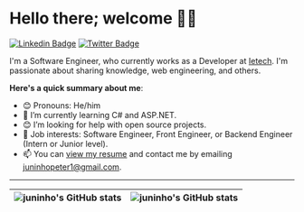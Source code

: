 # Hello there; welcome 👋🏾

[![Linkedin Badge](https://img.shields.io/badge/-ogarpeterjunior-blue?style=for-the-badge&logo=Linkedin&logoColor=white&link=https://www.linkedin.com/in/ogar-peter-junior)](https://www.linkedin.com/in/ogar-peter-junior) [![Twitter Badge](https://img.shields.io/badge/-@peterjuninho-1ca0f1?style=for-the-badge&logo=twitter&logoColor=white&link=https://twitter.com/peterjuninho)](https://twitter.com/peterjuninho)

I'm a Software Engineer, who currently works as a Developer at [Ietech](https://ietech.com.ng). I'm passionate about sharing knowledge, web engineering, and others.

**Here's a quick summary about me**:

- 😊 Pronouns: He/him
- 🌱 I’m currently learning C# and ASP.NET.
- 😊 I’m looking for help with open source projects.
- 💼 Job interests: Software Engineer, Front Engineer, or Backend Engineer (Intern or Junior level).
- 📫 You can [view my resume](#) and contact me by emailing juninhopeter1@gmail.com.

---

| <img align="center" src="https://github-readme-stats.vercel.app/api?username=juninhotech&show_icons=true&include_all_commits=true&hide_border=true" alt="juninho's GitHub stats" /> | <img align="center" src="https://github-readme-stats.vercel.app/api/top-langs/?username=juninhotech&langs_count=8&layout=compact&hide_border=true" alt="juninho's GitHub stats" /> |
| ------------- | ------------- |
